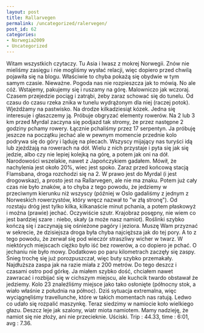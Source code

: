 ```yaml
---
layout: post
title: Rallarvegen
permalink: /uncategorized/ralervegen/
post_id: 62
categories: 
- Norwegia2009
- Uncategorized
---
```


Witam wszystkich czytaczy. Tu Asia i Iwasz z mokrej Norwegii. Znów nie mieliśmy zasięgu i nie mogliśmy wysłać relacji, więc dopiero przed chwilą pojawiła się na blogu. Właściwie to chyba pokażą się obydwie w tym samym czasie. Nieważne. Pogoda nas nie rozpieszcza jak to mówią. No ale cóż. Wstajemy, pakujemy się i ruszamy na górę. Malowniczo jak wczoraj. Czasem przejedzie pociąg i zatrąbi, żeby zaraz schować się do tunelu. Od czasu do czasu rzeka znika w tunelu wydrążonym dla niej (raczej potok). Wjeżdżamy na pastwisko. Na drodze kilkadziesiąt kózek. Jedna się interesuje i głaszczemy ją. Próbuje obgryzać elementy rowerów. Na 2 lub 3 km przed Myrdal zaczyna się podjazd tak stromy, że przez następne 2 godziny pchamy rowery. Łącznie pchaliśmy przez 17 serpentyn. Ja próbuję jeszcze na początku jechać ale w pewnym momencie przednie kolo podrywa się do góry i ląduję na plecach. Wszyscy mijający nas turyści idą lub zjeżdżają na rowerach na dół. Wielu z nich przystaje i pyta się jak się jedzie, albo czy nie lepiej kolejką na górę, a potem jak oni na dół. Narodowości wszelakie, nawet z Japończykiem gadałem. Mówił, że nachylenia jest około 20%, wiec jest spoko. Zaraz przed końcową stacją Flamsbana, droga rozchodzi się na 2. W prawo jest do Myrdal (i jest drogowskaz), a prosto jest na Rallarvegen, ale nie ma znaku. Potem już cały czas nie było znaków, a to chyba z tego powodu, że jedziemy w przeciwnym kierunku niż wszyscy (później w Oslo gadaliśmy z jednym z Norweskich rowerzystów, który wręcz nazwał to "w złą stronę"). Od rozstaju dróg jest tylko kilka, kilkanaście minut pchania, a potem płaskowyż i można (prawie) jechać. Oczywiście szutr. Krajobraz posępny, nie wiem co jest bardziej szare : niebo, skały (a może nasz namiot). Roślinki szybko kończą się i zaczynają się ośnieżone pagóry i jeziora. Muszę Wam przyznać w sekrecie, że dzisiejsza droga była chyba najcięższa jak do tej pory. A to z tego powodu, że zerwał się pod wieczór straszliwy wicher w twarz. W niektórych miejscach ciężko było iść bez rowerów, a co dopiero je pchać. O jechaniu nie było mowy. Dodatkowo po paru kilometrach zaczęły się zaspy. Śnieg trochę się już porozpuszczał, więc buty szybko przemakały. Najdłuższa zaspa jak na razie miała z 200 metrów. Do tego deszcz i czasami ostro pod górkę. Ja miałem szybko dość, chciałem nawet zawracać i rozbijać się w cichszym miejscu, ale kuchcik twardo obstawał że jedziemy. Kolo 23 znaleźliśmy miejsce jako tako osłonięte (północny stok, a wiało właśnie z południa na północ). Dziś sytuacja extremalna, więc wyciągnęliśmy travellunche, które w takich momentach nas ratują. Ledwo co udało się rozpalić maszynkę. Teraz siedzimy w namiocie koło wielkiego głazu. Deszcz leje jak szalony, wiatr miota namiotem. Mamy nadzieję, że namiot się nie złoży, ani nie przecieknie. Uściski. Trip : 44.33, time : 6:01, avg : 7.36.